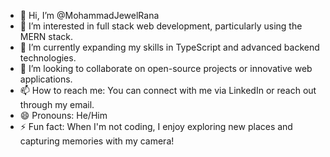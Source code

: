- 👋 Hi, I’m @MohammadJewelRana
- 👀 I’m interested in full stack web development, particularly using the MERN stack.
- 🌱 I’m currently expanding my skills in TypeScript and advanced backend technologies.
- 💞️ I’m looking to collaborate on open-source projects or innovative web applications.
- 📫 How to reach me: You can connect with me via LinkedIn or reach out through my email.
- 😄 Pronouns: He/Him
- ⚡ Fun fact: When I'm not coding, I enjoy exploring new places and capturing memories with my camera!

<!---
MohammadJewelRana/MohammadJewelRana is a ✨ special ✨ repository because its `README.md` (this file) appears on your GitHub profile.
You can click the Preview link to take a look at your changes.
--->
